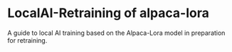 # LocalAI-Retraining of alpaca-lora
A guide to local AI training based on the Alpaca-Lora model in preparation for retraining.
